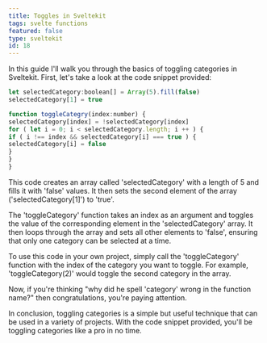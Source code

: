 ```yaml
---
title: Toggles in Sveltekit
tags: svelte functions
featured: false
type: sveltekit
id: 18
---
```


In this guide I'll walk you through the basics of toggling categories in Sveltekit. First, let's take a look at the code snippet provided:

```javascript
let selectedCategory:boolean[] = Array(5).fill(false)
selectedCategory[1] = true

function toggleCategry(index:number) {
selectedCategory[index] = !selectedCategory[index]
for ( let i = 0; i < selectedCategory.length; i ++ ) {
if ( i !== index && selectedCategory[i] === true ) {
selectedCategory[i] = false
}
}
}
```

This code creates an array called 'selectedCategory' with a length of 5 and fills it with 'false' values. It then sets the second element of the array ('selectedCategory[1]') to 'true'.

The 'toggleCategory' function takes an index as an argument and toggles the value of the corresponding element in the 'selectedCategory' array. It then loops through the array and sets all other elements to 'false', ensuring that only one category can be selected at a time.

To use this code in your own project, simply call the 'toggleCategory' function with the index of the category you want to toggle. For example, 'toggleCategory(2)' would toggle the second category in the array.

Now, if you're thinking "why did he spell 'category' wrong in the function name?" then congratulations, you're paying attention.

In conclusion, toggling categories is a simple but useful technique that can be used in a variety of projects. With the code snippet provided, you'll be toggling categories like a pro in no time.